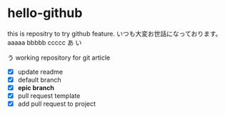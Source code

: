 # hello-github
this is repositry to try github feature.
いつも大変お世話になっております。
aaaaa
bbbbb
ccccc
あ
い

う
working repository for git article
- [x] update readme
- [x] default branch
- [x] **epic branch**
- [x] pull request template
- [x] add pull request to project
